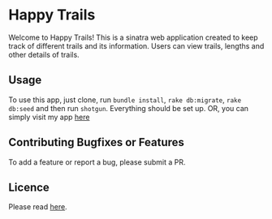 # Happy Trails
Welcome to Happy Trails! This is a sinatra web application created to keep track of different trails and its information.
Users can view trails, lengths and other details of trails.

## Usage
To use this app, just clone, run `bundle install`, `rake db:migrate`, `rake db:seed` and then run `shotgun`. Everything should be set up.
OR, you can simply visit my app [here](https://sinatra-happy-trails.herokuapp.com/)

## Contributing Bugfixes or Features
To add a feature or report a bug, please submit a PR.

## Licence
Please read [here](https://opensource.org/licenses/MIT).
